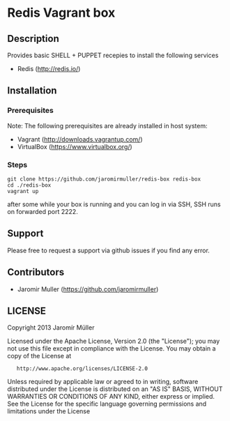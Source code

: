 # Redis Vagrant box

## Description

Provides basic SHELL + PUPPET recepies to install the following services
 * Redis (http://redis.io/)

## Installation

### Prerequisites
Note: The following prerequisites are already installed in host system:

 * Vagrant (http://downloads.vagrantup.com/)
 * VirtualBox (https://www.virtualbox.org/)


### Steps

	git clone https://github.com/jaromirmuller/redis-box redis-box
 	cd ./redis-box
 	vagrant up
 	
after some while your box is running and you can log in via SSH, SSH runs on forwarded port 2222.

## Support

Please free to request a support via github issues if you find any error.


## Contributors

 * Jaromir Muller (https://github.com/jaromirmuller)

## LICENSE

   Copyright 2013 Jaromír Müller

   Licensed under the Apache License, Version 2.0 (the "License");
   you may not use this file except in compliance with the License.
   You may obtain a copy of the License at

       http://www.apache.org/licenses/LICENSE-2.0

   Unless required by applicable law or agreed to in writing, software
   distributed under the License is distributed on an "AS IS" BASIS,
   WITHOUT WARRANTIES OR CONDITIONS OF ANY KIND, either express or implied.
   See the License for the specific language governing permissions and
   limitations under the License  